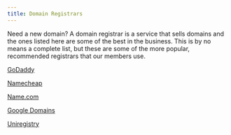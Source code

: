 ```yaml
---
title: Domain Registrars
---
```

Need a new domain? A domain registrar is a service that sells domains and the ones listed here are some of the best in the business. This is by no means a complete list, but these are some of the more popular, recommended registrars that our members use.
<!-- end -->
[GoDaddy](https://www.godaddy.com/?ref=domaincord.com)

[Namecheap](https://www.namecheap.com/?ref=domaincord.com)

[Name.com](https://www.name.com/?ref=domaincord.com)

[Google Domains](https://domains.google.com/?ref=domaincord.com)

[Uniregistry](https://www.uniregistry.com/?ref=domaincord.com)
